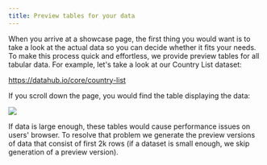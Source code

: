 ```yaml
---
title: Preview tables for your data
---
```


When you arrive at a showcase page, the first thing you would want is to take a look at the actual data so you can decide whether it fits your needs. To make this process quick and effortless, we provide preview tables for all tabular data. For example, let's take a look at our Country List dataset:

https://datahub.io/core/country-list

If you scroll down the page, you would find the table displaying the data:

![](/static/img/docs/country-list-preview-table.png)

If data is large enough, these tables would cause performance issues on users' browser. To resolve that problem we generate the preview versions of data that consist of first 2k rows (if a dataset is small enough, we skip generation of a preview version).